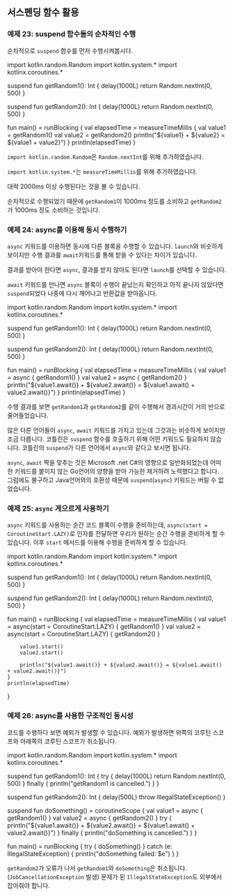 ## 서스펜딩 함수 활용

### 예제 23: suspend 함수들의 순차적인 수행

순차적으로 `suspend` 함수를 먼저 수행시켜봅시다.

<div class="kotlin-playground" >
import kotlin.random.Random
import kotlin.system.*
import kotlinx.coroutines.*

suspend fun getRandom1(): Int {
    delay(1000L)
    return Random.nextInt(0, 500)
}

suspend fun getRandom2(): Int {
    delay(1000L)
    return Random.nextInt(0, 500)
}

fun main() = runBlocking {
    val elapsedTime = measureTimeMillis {
        val value1 = getRandom1()
        val value2 = getRandom2()
        println("${value1} + ${value2} = ${value1 + value2}")
    }
    println(elapsedTime)
}
</div>

`import kotlin.random.Random`은 `Random.nextInt`를 위해 추가하였습니다.

`import kotlin.system.*`는 `measureTimeMillis`를 위해 추가하였습니다.

대략 2000ms 이상 수행된다는 것을 볼 수 있습니다.

순차적으로 수행되었기 때문에 `getRandom1`이 1000ms 정도를 소비하고 `getRandom2`가 1000ms 정도 소비하는 것입니다.

### 예제 24: async를 이용해 동시 수행하기

`async` 키워드를 이용하면 동시에 다른 블록을 수행할 수 있습니다. `launch`와 비슷하게 보이지만 수행 결과를 `await`키워드를 통해 받을 수 있다는 차이가 있습니다.

결과를 받아야 한다면 `async`, 결과를 받지 않아도 된다면 `launch`를 선택할 수 있습니다.

`await` 키워드를 만나면 `async` 블록이 수행이 끝났는지 확인하고 아직 끝나지 않았다면 `suspend`되었다 나중에 다시 깨어나고 반환값을 받아옵니다.

<div class="kotlin-playground" >
import kotlin.random.Random
import kotlin.system.*
import kotlinx.coroutines.*

suspend fun getRandom1(): Int {
    delay(1000L)
    return Random.nextInt(0, 500)
}

suspend fun getRandom2(): Int {
    delay(1000L)
    return Random.nextInt(0, 500)
}

fun main() = runBlocking {
    val elapsedTime = measureTimeMillis {
        val value1 = async { getRandom1() }
        val value2 = async { getRandom2() }
        println("${value1.await()} + ${value2.await()} = ${value1.await() + value2.await()}")
    }
    println(elapsedTime)
}
</div>

수행 결과를 보면 `getRandom1`과 `getRandom2`를 같이 수행해서 경과시간이 거의 반으로 줄어들었습니다.

많은 다른 언어들이 `async`, `await` 키워드를 가지고 있는데 그것과는 비슷하게 보이지만 조금 다릅니다. 코틀린은 `suspend` 함수를 호출하기 위해 어떤 키워드도 필요하지 않습니다. 코틀린의 `suspend`가 다른 언어에서 `async`와 같다고 보시면 됩니다.

`async`, `await` 짝을 맞추는 것은 Microsoft .net C#의 영향으로 일반화되었는데 어떠한 키워드를 붙이지 않는 Go언어의 양향을 받아 가능한 제거하려 노력했다고 합니다. 그럼에도 불구하고 Java언어와의 호환성 때문에 `suspend`(`async`) 키워드는 버릴 수 없었습니다.

### 예제 25: `async` 게으르게 사용하기

`async` 키워드를 사용하는 순간 코드 블록이 수행을 준비하는데, `async(start = CoroutineStart.LAZY)`로 인자를 전달하면 우리가 원하는 순간 수행을 준비하게 할 수 있습니다.  이후 `start` 메서드를 이용해 수행을 준비하게 할 수 있습니다.

<div class="kotlin-playground" >
import kotlin.random.Random
import kotlin.system.*
import kotlinx.coroutines.*

suspend fun getRandom1(): Int {
    delay(1000L)
    return Random.nextInt(0, 500)
}

suspend fun getRandom2(): Int {
    delay(1000L)
    return Random.nextInt(0, 500)
}

fun main() = runBlocking {
    val elapsedTime = measureTimeMillis {
        val value1 = async(start = CoroutineStart.LAZY) { getRandom1() }
        val value2 = async(start = CoroutineStart.LAZY) { getRandom2() }

        value1.start()
        value2.start()

        println("${value1.await()} + ${value2.await()} = ${value1.await() + value2.await()}")
    }
    println(elapsedTime)
}
</div>

### 예제 26: async를 사용한 구조적인 동시성

코드를 수행하다 보면 예외가 발생할 수 있습니다. 예외가 발생하면 위쪽의 코루틴 스코프와 아래쪽의 코루틴 스코프가 취소됩니다.

<div class="kotlin-playground" >
import kotlin.random.Random
import kotlin.system.*
import kotlinx.coroutines.*

suspend fun getRandom1(): Int {
    try {
        delay(1000L)
        return Random.nextInt(0, 500)
    } finally {
        println("getRandom1 is cancelled.")
    }
}

suspend fun getRandom2(): Int {
    delay(500L)
    throw IllegalStateException()
}

suspend fun doSomething() = coroutineScope {
    val value1 = async { getRandom1() }
    val value2 = async { getRandom2() }
    try {
        println("${value1.await()} + ${value2.await()} = ${value1.await() + value2.await()}")
    } finally {
        println("doSomething is cancelled.")
    }
}

fun main() = runBlocking {
    try {
        doSomething()
    } catch (e: IllegalStateException) {
        println("doSomething failed: $e")
    }
}
</div>

`getRandom2`가 오류가 나서 `getRandom1`와 `doSomething`은 취소됩니다. (`JobCancellationException` 발생) 문제가 된 `IllegalStateException`도 외부에서 잡아줘야 합니다.
